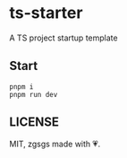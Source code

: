 # ts-starter

A TS project startup template

## Start

```shell
pnpm i
pnpm run dev
```

## LICENSE

MIT, zgsgs made with 💗.
